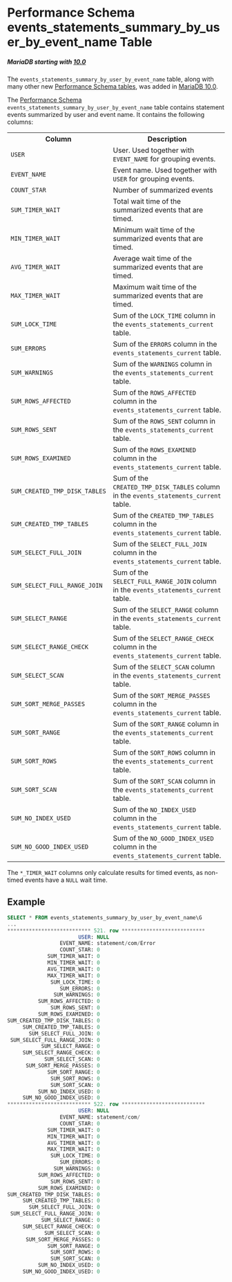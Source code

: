 # Performance Schema events_statements_summary_by_user_by_event_name Table

##### MariaDB starting with [10.0](/kb/en/what-is-mariadb-100/)

The `events_statements_summary_by_user_by_event_name` table, along with many other new [Performance Schema tables](/sql-statements-structure/sql-statements/administrative-sql-statements/system-tables/performance-schema/performance-schema-tables/list-of-performance-schema-tables), was added in [MariaDB 10.0](/kb/en/what-is-mariadb-100/).

The [Performance Schema](/sql-statements-structure/sql-statements/administrative-sql-statements/system-tables/performance-schema) `events_statements_summary_by_user_by_event_name` table contains statement events summarized by user and event name. It contains the following columns:

<table><tbody><tr><th>Column</th><th>Description</th></tr>
<tr><td><code>USER</code></td><td>User. Used together with <code>EVENT_NAME</code> for grouping events.</td></tr>
<tr><td><code>EVENT_NAME</code></td><td>Event name. Used together with <code>USER</code> for grouping events.</td></tr>
<tr><td><code>COUNT_STAR</code></td><td>Number of summarized events</td></tr>
<tr><td><code>SUM_TIMER_WAIT</code></td><td>Total wait time of the summarized events that are timed.</td></tr>
<tr><td><code>MIN_TIMER_WAIT</code></td><td>Minimum wait time of the summarized events that are timed.</td></tr>
<tr><td><code>AVG_TIMER_WAIT</code></td><td>Average wait time of the summarized events that are timed.</td></tr>
<tr><td><code>MAX_TIMER_WAIT</code></td><td>Maximum wait time of the summarized events that are timed.</td></tr>
<tr><td><code>SUM_LOCK_TIME</code></td><td>Sum of the <code>LOCK_TIME</code> column in the <code>events_statements_current</code> table.</td></tr>
<tr><td><code>SUM_ERRORS</code></td><td>Sum of the <code>ERRORS</code> column in the <code>events_statements_current</code> table.</td></tr>
<tr><td><code>SUM_WARNINGS</code></td><td>Sum of the <code>WARNINGS</code> column in the <code>events_statements_current</code> table.</td></tr>
<tr><td><code>SUM_ROWS_AFFECTED</code></td><td>Sum of the <code>ROWS_AFFECTED</code> column in the <code>events_statements_current</code> table.</td></tr>
<tr><td><code>SUM_ROWS_SENT</code></td><td>Sum of the <code>ROWS_SENT</code> column in the <code>events_statements_current</code> table.</td></tr>
<tr><td><code>SUM_ROWS_EXAMINED</code></td><td>Sum of the <code>ROWS_EXAMINED</code> column in the <code>events_statements_current</code> table.</td></tr>
<tr><td><code>SUM_CREATED_TMP_DISK_TABLES</code></td><td>Sum of the <code>CREATED_TMP_DISK_TABLES</code> column in the <code>events_statements_current</code> table.</td></tr>
<tr><td><code>SUM_CREATED_TMP_TABLES</code></td><td>Sum of the <code>CREATED_TMP_TABLES</code> column in the <code>events_statements_current</code> table.</td></tr>
<tr><td><code>SUM_SELECT_FULL_JOIN</code></td><td>Sum of the <code>SELECT_FULL_JOIN</code> column in the <code>events_statements_current</code> table.</td></tr>
<tr><td><code>SUM_SELECT_FULL_RANGE_JOIN</code></td><td>Sum of the <code>SELECT_FULL_RANGE_JOIN</code> column in the <code>events_statements_current</code> table.</td></tr>
<tr><td><code>SUM_SELECT_RANGE</code></td><td>Sum of the <code>SELECT_RANGE</code> column in the <code>events_statements_current</code> table.</td></tr>
<tr><td><code>SUM_SELECT_RANGE_CHECK</code></td><td>Sum of the <code>SELECT_RANGE_CHECK</code> column in the <code>events_statements_current</code> table.</td></tr>
<tr><td><code>SUM_SELECT_SCAN</code></td><td>Sum of the <code>SELECT_SCAN</code> column in the <code>events_statements_current</code> table.</td></tr>
<tr><td><code>SUM_SORT_MERGE_PASSES</code></td><td>Sum of the <code>SORT_MERGE_PASSES</code> column in the <code>events_statements_current</code> table.</td></tr>
<tr><td><code>SUM_SORT_RANGE</code></td><td>Sum of the <code>SORT_RANGE</code> column in the <code>events_statements_current</code> table.</td></tr>
<tr><td><code>SUM_SORT_ROWS</code></td><td>Sum of the <code>SORT_ROWS</code> column in the <code>events_statements_current</code> table.</td></tr>
<tr><td><code>SUM_SORT_SCAN</code></td><td>Sum of the <code>SORT_SCAN</code> column in the <code>events_statements_current</code> table.</td></tr>
<tr><td><code>SUM_NO_INDEX_USED</code></td><td>Sum of the <code>NO_INDEX_USED</code> column in the <code>events_statements_current</code> table.</td></tr>
<tr><td><code>SUM_NO_GOOD_INDEX_USED</code></td><td>Sum of the <code>NO_GOOD_INDEX_USED</code> column in the <code>events_statements_current</code> table.</td></tr>
</tbody></table>

The `*_TIMER_WAIT` columns only calculate results for timed events, as non-timed events have a `NULL` wait time.

## Example

```sql
SELECT * FROM events_statements_summary_by_user_by_event_name\G
...
*************************** 521. row ***************************
                       USER: NULL
                 EVENT_NAME: statement/com/Error
                 COUNT_STAR: 0
             SUM_TIMER_WAIT: 0
             MIN_TIMER_WAIT: 0
             AVG_TIMER_WAIT: 0
             MAX_TIMER_WAIT: 0
              SUM_LOCK_TIME: 0
                 SUM_ERRORS: 0
               SUM_WARNINGS: 0
          SUM_ROWS_AFFECTED: 0
              SUM_ROWS_SENT: 0
          SUM_ROWS_EXAMINED: 0
SUM_CREATED_TMP_DISK_TABLES: 0
     SUM_CREATED_TMP_TABLES: 0
       SUM_SELECT_FULL_JOIN: 0
 SUM_SELECT_FULL_RANGE_JOIN: 0
           SUM_SELECT_RANGE: 0
     SUM_SELECT_RANGE_CHECK: 0
            SUM_SELECT_SCAN: 0
      SUM_SORT_MERGE_PASSES: 0
             SUM_SORT_RANGE: 0
              SUM_SORT_ROWS: 0
              SUM_SORT_SCAN: 0
          SUM_NO_INDEX_USED: 0
     SUM_NO_GOOD_INDEX_USED: 0
*************************** 522. row ***************************
                       USER: NULL
                 EVENT_NAME: statement/com/
                 COUNT_STAR: 0
             SUM_TIMER_WAIT: 0
             MIN_TIMER_WAIT: 0
             AVG_TIMER_WAIT: 0
             MAX_TIMER_WAIT: 0
              SUM_LOCK_TIME: 0
                 SUM_ERRORS: 0
               SUM_WARNINGS: 0
          SUM_ROWS_AFFECTED: 0
              SUM_ROWS_SENT: 0
          SUM_ROWS_EXAMINED: 0
SUM_CREATED_TMP_DISK_TABLES: 0
     SUM_CREATED_TMP_TABLES: 0
       SUM_SELECT_FULL_JOIN: 0
 SUM_SELECT_FULL_RANGE_JOIN: 0
           SUM_SELECT_RANGE: 0
     SUM_SELECT_RANGE_CHECK: 0
            SUM_SELECT_SCAN: 0
      SUM_SORT_MERGE_PASSES: 0
             SUM_SORT_RANGE: 0
              SUM_SORT_ROWS: 0
              SUM_SORT_SCAN: 0
          SUM_NO_INDEX_USED: 0
     SUM_NO_GOOD_INDEX_USED: 0
```